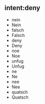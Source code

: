 ## intent:deny
- nein
- Nein
- falsch
- Falsch
- deny
- Deny
- noe
- Noe
- unfug
- Unfug
- ne
- Ne
- nee
- Nee
- quatsch
- Quatsch